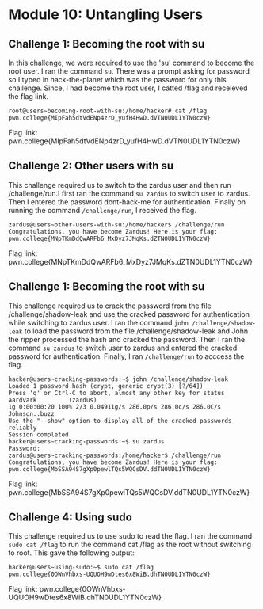 # Module 10: Untangling Users
## Challenge 1: Becoming the root with su
In this challenge, we were required to use the 'su' command to become the root user. I ran the command `su`. There was a prompt asking for password so I typed in hack-the-planet which was the password for only this challenge. Since, I had become the root user, I catted /flag and receieved the flag link.
```
root@users~becoming-root-with-su:/home/hacker# cat /flag
pwn.college{MIpFah5dtVdENp4zrD_yufH4HwD.dVTN0UDL1YTN0czW}
```

Flag link: pwn.college{MIpFah5dtVdENp4zrD_yufH4HwD.dVTN0UDL1YTN0czW}
## Challenge 2: Other users with su
This challenge required us to switch to the zardus user and then run /challenge/run.I first ran the command `su zardus` to switch user to zardus. Then I entered the password dont-hack-me for authentication. Finally on running the command `/challenge/run`, I received the flag.
```
zardus@users~other-users-with-su:/home/hacker$ /challenge/run
Congratulations, you have become Zardus! Here is your flag:
pwn.college{MNpTKmDdQwARFb6_MxDyz7JMqKs.dZTN0UDL1YTN0czW}
```

Flag link: pwn.college{MNpTKmDdQwARFb6_MxDyz7JMqKs.dZTN0UDL1YTN0czW}
## Challenge 1: Becoming the root with su
This challenge required us to crack the password from the file /challenge/shadow-leak and use the cracked password for authentication while switching to zardus user. I ran the command `john /challenge/shadow-leak` to load the password from the file /challenge/shadow-leak and John the ripper processed the hash and cracked the password. Then I ran the command `su zardus` to switch user to zardus and entered the cracked password for authentication. Finally, I ran `/challenge/run` to acccess the flag.
```
hacker@users~cracking-passwords:~$ john /challenge/shadow-leak
Loaded 1 password hash (crypt, generic crypt(3) [?/64])
Press 'q' or Ctrl-C to abort, almost any other key for status
aardvark         (zardus)
1g 0:00:00:20 100% 2/3 0.04911g/s 286.0p/s 286.0c/s 286.0C/s Johnson..buzz
Use the "--show" option to display all of the cracked passwords reliably
Session completed
hacker@users~cracking-passwords:~$ su zardus
Password: 
zardus@users~cracking-passwords:/home/hacker$ /challenge/run
Congratulations, you have become Zardus! Here is your flag:
pwn.college{MbSSA94S7gXp0pewlTQs5WQCsDV.ddTN0UDL1YTN0czW}
```

Flag link: pwn.college{MbSSA94S7gXp0pewlTQs5WQCsDV.ddTN0UDL1YTN0czW}
## Challenge 4: Using sudo
This challenge required us to use sudo to read the flag. I ran the command `sudo cat /flag` to run the command cat /flag as the root without switching to root. This gave the following output:
```
hacker@users~using-sudo:~$ sudo cat /flag
pwn.college{0OWnVhbxs-UQUOH9wDtes6x8WiB.dhTN0UDL1YTN0czW}
```
Flag link: pwn.college{0OWnVhbxs-UQUOH9wDtes6x8WiB.dhTN0UDL1YTN0czW}
